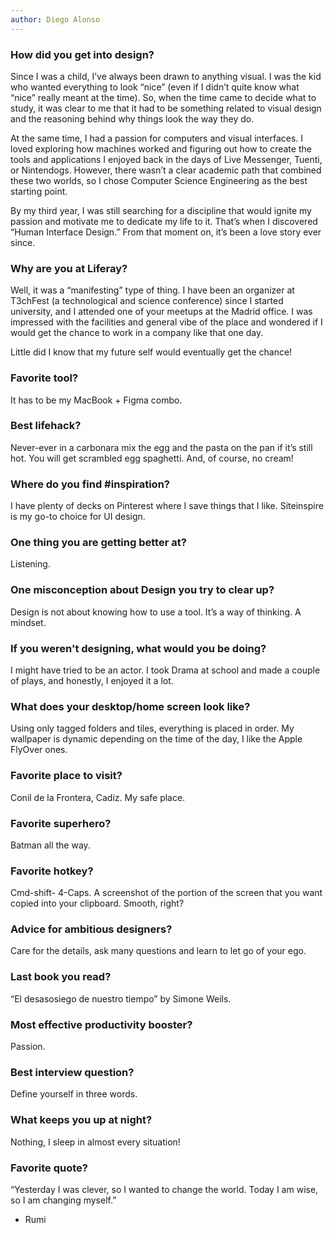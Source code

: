 ```yaml
---
author: Diego Alonso 
---
```


### How did you get into design?

Since I was a child, I’ve always been drawn to anything visual. I was the kid who wanted everything to look “nice” (even if I didn’t quite know what “nice” really meant at the time). So, when the time came to decide what to study, it was clear to me that it had to be something related to visual design and the reasoning behind why things look the way they do.

At the same time, I had a passion for computers and visual interfaces. I loved exploring how machines worked and figuring out how to create the tools and applications I enjoyed back in the days of Live Messenger, Tuenti, or Nintendogs. However, there wasn’t a clear academic path that combined these two worlds, so I chose Computer Science Engineering as the best starting point.

By my third year, I was still searching for a discipline that would ignite my passion and motivate me to dedicate my life to it. That’s when I discovered “Human Interface Design.” From that moment on, it’s been a love story ever since.


### Why are you at Liferay?

Well, it was a “manifesting” type of thing. I have been an organizer at T3chFest (a technological and science conference) since I started university, and I attended one of your meetups at the Madrid office. I was impressed with the facilities and general vibe of the place and wondered if I would get the chance to work in a company like that one day. 

Little did I know that my future self would eventually get the chance!

### Favorite tool?

It has to be my MacBook + Figma combo.

### Best lifehack?

Never-ever in a carbonara mix the egg and the pasta on the pan if it’s still hot. You will get scrambled egg spaghetti. And, of course, no cream!

### Where do you find #inspiration?

I have plenty of decks on Pinterest where I save things that I like. Siteinspire is my go-to choice for UI design. 

### One thing you are getting better at?

Listening.

### One misconception about Design you try to clear up?

Design is not about knowing how to use a tool. It’s a way of thinking. A mindset. 

### If you weren't designing, what would you be doing?

I might have tried to be an actor. I took Drama at school and made a couple of plays, and honestly, I enjoyed it a lot.

### What does your desktop/home screen look like?

Using only tagged folders and tiles, everything is placed in order. My wallpaper is dynamic depending on the time of the day, I like the Apple FlyOver ones.

### Favorite place to visit?

Conil de la Frontera, Cadiz. My safe place. 

### Favorite superhero?

Batman all the way. 

### Favorite hotkey?

Cmd-shift- 4-Caps. A screenshot of the portion of the screen that you want copied into your clipboard. Smooth, right?

### Advice for ambitious designers?

Care for the details, ask many questions and learn to let go of your ego. 

### Last book you read?

“El desasosiego de nuestro tiempo” by Simone Weils. 

### Most effective productivity booster?

Passion.

### Best interview question?

Define yourself in three words. 

### What keeps you up at night?

Nothing, I sleep in almost every situation!

### Favorite quote?

“Yesterday I was clever, so I wanted to change the world. 
Today I am wise, so I am changing myself.” 

- Rumi
